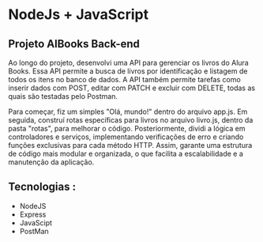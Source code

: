 # NodeJs + JavaScript

## Projeto AlBooks Back-end

Ao longo do projeto, desenvolvi uma API para gerenciar os livros do Alura Books. Essa API permite a busca de livros por identificação e listagem de todos os itens no banco de dados. A API também permite tarefas como inserir dados com POST, editar com PATCH e excluir com DELETE, todas as quais são testadas pelo Postman.


Para começar, fiz um simples "Olá, mundo!" dentro do arquivo app.js. Em seguida, construí rotas específicas para livros no arquivo livro.js, dentro da pasta "rotas", para melhorar o código. Posteriormente, dividi a lógica em controladores e serviços, implementando verificações de erro e criando funções exclusivas para cada método HTTP. Assim, garante uma estrutura de código mais modular e organizada, o que facilita a escalabilidade e a manutenção da aplicação.


## Tecnologias :

- NodeJS
- Express
- JavaScipt
- PostMan
